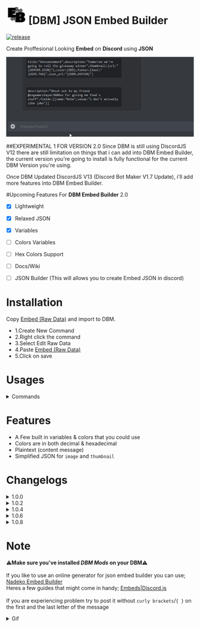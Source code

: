 # ![app icon](./Screenshot/EB.png) [DBM] JSON Embed Builder
[![release](https://img.shields.io/static/v1?label=release&message=1.0.8&color=red)](https://github.com/Gr3nDy/DBM-Embed-Builder/)

Create Proffesional Looking **Embed** on **Discord** using **JSON**

![gif](./Screenshot/GIF.gif)

##EXPERIMENTAL 1 FOR VERSION 2.0
Since DBM is still using DiscordJS V12 there are still limitation on things that i can add into
DBM Embed Builder, the current version you're going to install is fully functional for the current
DBM Version you're using.

Once DBM Updated DiscordJS V13 (Discord Bot Maker V1.7 Update), i'll add more features into
DBM Embed Builder.

#Upcoming Features For **DBM Embed Builder** 2.0
- [x] Lightweight
- [x] Relaxed JSON
- [x] Variables
- [ ] Colors Variables
- [ ] Hex Colors Support
- [ ] Docs/Wiki
- [ ] JSON Builder (This will allows you to create Embed JSON in discord)

 
# Installation
Copy [Embed (Raw Data)](https://raw.githubusercontent.com/Gr3nDy/DBM-Embed-Builder/master/RawData/embed.json) and import to
DBM.
* 1.Create New Command
* 2.Right click the command
* 3.Select Edit Raw Data
* 4.Paste [Embed (Raw Data)](https://raw.githubusercontent.com/Gr3nDy/DBM-Embed-Builder/master/RawData/embed.json)
* 5.Click on save


# Usages
<details><summary>Commands</summary>

* `embed <json>` | Create embed from json

</details>

# Features
* A Few built in variables & colors that you could use 
* Colors are in both decimal & hexadecimal
* Plaintext (content message)
* Simplified JSON for `image` and `thumbnail`


# Changelogs

<details><summary>1.0.0</summary>

* Added `embed help`
* Bugs fixed
</details>

<details><summary>1.0.2</summary>

* Added `embed variables`
* Added `embed colors`
* Added `embed examples`
* Bugs fixed
</details>

<details><summary>1.0.4</summary>

* More relaxed JSON
* Thumbnail & Image both works with or without `{url:}`
* Added more colors & variables
* Added `plainText`
* Bugs fixed
</details>

<details><summary>1.0.6</summary>

+ [1.0.6 (OLDER VERSION)](https://raw.githubusercontent.com/Gr3nDy/DBM-Embed-Builder/master/RawData/embed-1-0-6(old%20version).json)
* Added Random Color `{RANDOM_COLOR}`
* Fixed Invalid `\` When creating new line
* Fixed Invalid `\` When inserting double quotes
</details>

<details><summary>1.0.8</summary>

+ [1.0.8 (LATEST VERSION)](https://raw.githubusercontent.com/Gr3nDy/DBM-Embed-Builder/master/RawData/embed.json)
* Added `ALIASES` (Now it's easier to post an embed)
* Ability to change `ALIASES` Prefix
* Bugs fixed
</details>

# Note
⚠️<b>Make sure you've installed <em>DBM Mods</em> on your DBM</b>⚠️ 
<br>
<br>
If you like to use an online generator for json embed builder you can use; [Nadeko Embed Builder](https://eb.nadeko.bot)
<br>
Heres a few guides that might come in handy; [Embeds|Discord.js](http://discordjs.guide/popular-topics/embeds.html)
<br>
<br>
If you are experiencing problem try to post it without `curly brackets`/`{ }` on the first and the last letter of the message
<details><summary>Gif</summary>

![curly](./Screenshot/curlybrackets.gif)
</details>
